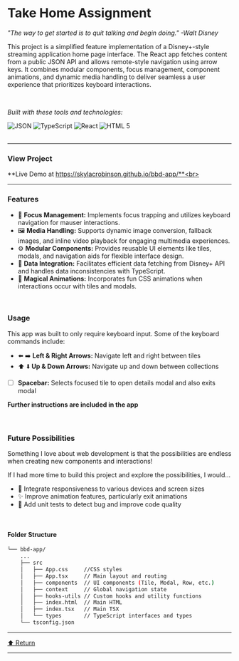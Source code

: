 <div id="top">

<!-- HEADER STYLE: CLASSIC -->
<div align="left">


# Take Home Assignment

<em>"The way to get started is to quit talking and begin doing." -Walt Disney</em>

This project is a simplified feature implementation of a Disney+-style streaming application home page interface. The React app fetches content from a public JSON API and allows remote-style navigation using arrow keys. It combines modular components, focus management, component animations, and dynamic media handling to deliver seamless a user experience that prioritizes keyboard interactions.

<!-- BADGES -->
<br/>

<em>Built with these tools and technologies:</em>
<br/>

<img src="https://img.shields.io/badge/JSON-000000.svg?style=flat&logo=JSON&logoColor=white" alt="JSON">
<img src="https://img.shields.io/badge/TypeScript-3178C6.svg?style=flat&logo=TypeScript&logoColor=white" alt="TypeScript">
<img src="https://img.shields.io/badge/react-%2320232a.svg?style=flat&logo=react&logoColor=%2361DAFB" alt="React">
<img src="https://img.shields.io/badge/html5-%23E34F26.svg?style=flat&logo=html5&logoColor=white" alt="HTML 5">
</div>
<br/>

---



### View Project

**Live Demo at https://skylacrobinson.github.io/bbd-app/**<br>

---
### Features

- 🎯 **Focus Management:** Implements focus trapping and utilizes keyboard navigation for mauser interactions.
- 🖼️ **Media Handling:** Supports dynamic image conversion, fallback images, and inline video playback for engaging multimedia experiences.
- ⚙️ **Modular Components:** Provides reusable UI elements like tiles, modals, and navigation aids for flexible interface design.
- 🔄 **Data Integration:** Facilitates efficient data fetching from Disney+ API and handles data inconsistencies with TypeScript.
- 🚀 **Magical Animations:** Incorporates fun CSS animations when interactions occur with tiles and modals.
<br/>

### Usage
This app was built to only require keyboard input. Some of the keyboard commands include:

- ⬅️ ➡️ **Left & Right Arrows:** Navigate left and right between tiles
- ⬆️ ⬇️ **Up & Down Arrows:** Navigate up and down between collections
- [  ] **Spacebar:** Selects focused tile to open details modal and also exits modal

**Further instructions are included in the app**
<br>
<br>
<br>

### Future Possibilities

Something I love about web development is that the possibilities are endless when creating new components and interactions!

If I had more time to build this project and explore the possibilities, I would...

- 📱 Integrate responsiveness to various devices and screen sizes
- ✨ Improve animation features, particularly exit animations
- 🧪 Add unit tests to detect bug and improve code quality
<br/>

#### Folder Structure
```sh
└── bbd-app/
    ...
    ├── src
    │   ├── App.css     //CSS styles
    │   ├── App.tsx     // Main layout and routing
    │   ├── components  // UI components (Tile, Modal, Row, etc.)
    │   ├── context     // Global navigation state
    │   ├── hooks-utils // Custom hooks and utility functions
    │   ├── index.html  // Main HTML
    │   ├── index.tsx   // Main TSX
    │   └── types       // TypeScript interfaces and types
    └── tsconfig.json
```



---

<div align="left"><a href="#top">⬆ Return</a></div>

---
